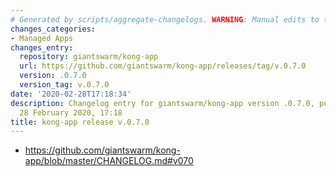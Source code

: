 ```yaml
---
# Generated by scripts/aggregate-changelogs. WARNING: Manual edits to this files will be overwritten.
changes_categories:
- Managed Apps
changes_entry:
  repository: giantswarm/kong-app
  url: https://github.com/giantswarm/kong-app/releases/tag/v.0.7.0
  version: .0.7.0
  version_tag: v.0.7.0
date: '2020-02-28T17:18:34'
description: Changelog entry for giantswarm/kong-app version .0.7.0, published on
  28 February 2020, 17:18
title: kong-app release v.0.7.0
---
```


- https://github.com/giantswarm/kong-app/blob/master/CHANGELOG.md#v070
